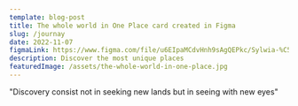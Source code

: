 ```yaml
---
template: blog-post
title: The whole world in One Place card created in Figma
slug: /journay
date: 2022-11-07
figmaLink: https://www.figma.com/file/u6EIpaMCdvHnh9sAgQEPkc/Sylwia-%C5%81aboszczak-sea-card?type=design&mode=design&t=yetwMpWTsffmyqzZ-0/
description: Discover the most unique places
featuredImage: /assets/the-whole-world-in-one-place.jpg
---
```


"Discovery consist not in seeking new lands but in seeing with new eyes"
